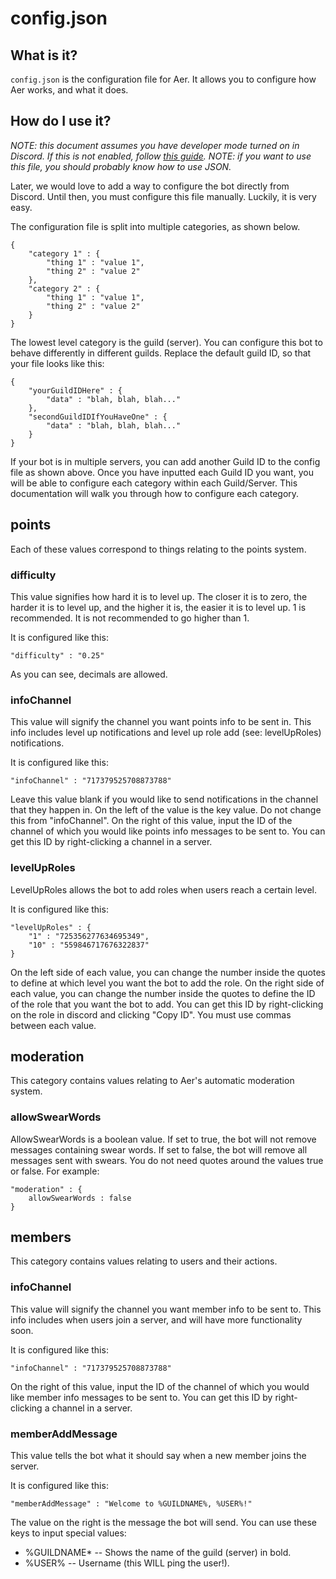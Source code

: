 # config.json

## What is it?

`config.json` is the configuration file for Aer. It allows you to configure how Aer works, and what it does.

## How do I use it?

*NOTE: this document assumes you have developer mode turned on in Discord. If this is not enabled, follow [this guide](https://www.discordia.me/en/developer-mode).*
*NOTE: if you want to use this file, you should probably know how to use JSON.*

Later, we would love to add a way to configure the bot directly from Discord. Until then, you must configure this file manually. Luckily, it is very easy.

The configuration file is split into multiple categories, as shown below.

    {
        "category 1" : {
            "thing 1" : "value 1",
            "thing 2" : "value 2"
        },
        "category 2" : {
            "thing 1" : "value 1",
            "thing 2" : "value 2"
        }
    }

The lowest level category is the guild (server). You can configure this bot to behave differently in different guilds. Replace the default guild ID, so that your file looks like this:

    {
        "yourGuildIDHere" : {
            "data" : "blah, blah, blah..."
        },
        "secondGuildIDIfYouHaveOne" : {
            "data" : "blah, blah, blah..."
        }
    }

If your bot is in multiple servers, you can add another Guild ID to the config file as shown above. Once you have inputted each Guild ID you want, you will be able to configure each category within each Guild/Server. This documentation will walk you through how to configure each category.

## points

Each of these values correspond to things relating to the points system.

### difficulty

This value signifies how hard it is to level up. The closer it is to zero, the harder it is to level up, and the higher it is, the easier it is to level up. 1 is recommended. It is not recommended to go higher than 1.

It is configured like this:

    "difficulty" : "0.25"

As you can see, decimals are allowed.

### infoChannel

This value will signify the channel you want points info to be sent in. This info includes level up notifications and level up role add (see: levelUpRoles) notifications.

It is configured like this:

    "infoChannel" : "717379525708873788"

Leave this value blank if you would like to send notifications in the channel that they happen in. On the left of the value is the key value. Do not change this from "infoChannel". On the right of this value, input the ID of the channel of which you would like points info messages to be sent to. You can get this ID by right-clicking a channel in a server.


### levelUpRoles

LevelUpRoles allows the bot to add roles when users reach a certain level. 

It is configured like this:

    "levelUpRoles" : {
        "1" : "725356277634695349",
        "10" : "559846717676322837"
    }

On the left side of each value, you can change the number inside the quotes to define at which level you want the bot to add the role. On the right side of each value, you can change the number inside the quotes to define the ID of the role that you want the bot to add. You can get this ID by right-clicking on the role in discord and clicking "Copy ID". You must use commas between each value.

## moderation

This category contains values relating to Aer's automatic moderation system.

### allowSwearWords

AllowSwearWords is a boolean value. If set to true, the bot will not remove messages containing swear words. If set to false, the bot will remove all messages sent with swears. You do not need quotes around the values true or false. For example:

    "moderation" : {
        allowSwearWords : false
    }

## members

This category contains values relating to users and their actions.

### infoChannel

This value will signify the channel you want member info to be sent to. This info includes when users join a server, and will have more functionality soon.

It is configured like this:

    "infoChannel" : "717379525708873788"

On the right of this value, input the ID of the channel of which you would like member info messages to be sent to. You can get this ID by right-clicking a channel in a server.

### memberAddMessage

This value tells the bot what it should say when a new member joins the server.

It is configured like this:

    "memberAddMessage" : "Welcome to %GUILDNAME%, %USER%!"

The value on the right is the message the bot will send. You can use these keys to input special values:

* %GUILDNAME* -- Shows the name of the guild (server) in bold.
* %USER% -- Username (this WILL ping the user!).